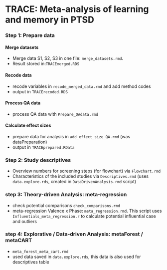 # TRACE: Meta-analysis of learning and memory in PTSD

### Step 1: Prepare data

#### Merge datasets
- Merge data S1, S2, S3 in one file: `merge_datasets.rmd`. 
- Result stored in:`TRACEmerged.RDS`
  
#### Recode data
- recode variables in `recode_merged_data.rmd` and add method codes
- output in `TRACErecoded.RDS`

#### Process QA data
- process QA data with `Prepare_QAdata.rmd`

#### Calculate effect sizes
- prepare data for analysis in `add_effect_size_QA.rmd` (was dataPreparation) 
- output in `TRACEprepared.RData` 


### Step 2: Study descriptives
- Overview numbers for screening steps (for flowchart) via `Flowchart.rmd`
- Characteristics of the included studies via `Descriptives.rmd` (uses `data.explore.rds`, created in `DataDrivenAnalysis.rmd` script)

### step 3: Theory-driven Analysis: meta-regression

- check potential comparisons `check_comparisons.rmd`
- meta-regression Valence x Phase: `meta_regression.rmd`. This script uses
`Influentials_meta_regression.r` to calculate potential influential case and outliers

### step 4: Explorative / Data-driven Analysis: metaForest / metaCART
- `meta_forest_meta_cart.rmd`
- used data saved in `data.explore.rds`, this data is also used for descriptives table
